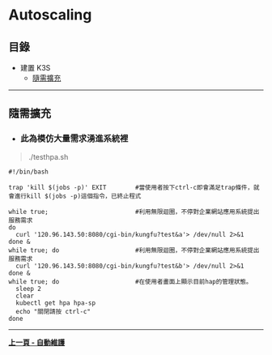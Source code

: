 # Autoscaling
## 目錄

- 建置 K3S
    - [隨需擴充](#Autoscaling)

---
<h2 id="Autoscaling">隨需擴充</h2>

- ### 此為模仿大量需求湧進系統裡

> ./testhpa.sh
```
#!/bin/bash

trap 'kill $(jobs -p)' EXIT        #當使用者按下ctrl-c即會滿足trap條件，就會進行kill $(jobs -p)這個指令，已終止程式

while true;                        #利用無限迴圈，不停對企業網站應用系統提出服務需求
do
  curl '120.96.143.50:8080/cgi-bin/kungfu?test&a'> /dev/null 2>&1
done &
while true; do                     #利用無限迴圈，不停對企業網站應用系統提出服務需求
  curl '120.96.143.50:8080/cgi-bin/kungfu?test&b'> /dev/null 2>&1
done &
while true; do                     #在使用者畫面上顯示目前hap的管理狀態。
  sleep 2
  clear
  kubectl get hpa hpa-sp
  echo "關閉請按 ctrl-c"
done
```
---
**[上一頁 - 自動維護](https://github.com/xuan103/k3s-Enterprise-Application-System/blob/main/Documents/Automatic_maintenance%20.md)**
